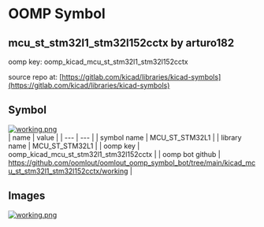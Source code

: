 # OOMP Symbol  
## mcu_st_stm32l1_stm32l152cctx  by arturo182  
  
oomp key: oomp_kicad_mcu_st_stm32l1_stm32l152cctx  
  
source repo at: [https://gitlab.com/kicad/libraries/kicad-symbols](https://gitlab.com/kicad/libraries/kicad-symbols)  
## Symbol  
  
[![working.png](working_600.png)](working.png)  
| name | value | 
| --- | --- | 
| symbol name | MCU_ST_STM32L1 | 
| library name | MCU_ST_STM32L1 | 
| oomp key | oomp_kicad_mcu_st_stm32l1_stm32l152cctx | 
| oomp bot github | https://github.com/oomlout/oomlout_oomp_symbol_bot/tree/main/kicad_mcu_st_stm32l1_stm32l152cctx/working | 
## Images  
  
[![working.png](working_140.png)](working.png)  
